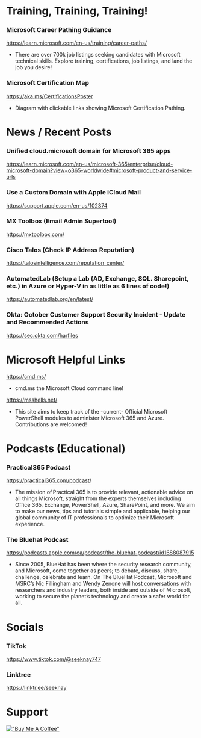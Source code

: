 # Training, Training, Training!

### Microsoft Career Pathing Guidance
https://learn.microsoft.com/en-us/training/career-paths/
- There are over 700k job listings seeking candidates with Microsoft technical skills. Explore training, certifications, job listings, and land the job you desire!

### Microsoft Certification Map
https://aka.ms/CertificationsPoster
- Diagram with clickable links showing Microsoft Certification Pathing.

# News / Recent Posts

### Unified cloud.microsoft domain for Microsoft 365 apps
https://learn.microsoft.com/en-us/microsoft-365/enterprise/cloud-microsoft-domain?view=o365-worldwide#microsoft-product-and-service-urls

### Use a Custom Domain with Apple iCloud Mail
https://support.apple.com/en-us/102374

### MX Toolbox (Email Admin Supertool)
https://mxtoolbox.com/

### Cisco Talos (Check IP Address Reputation)
https://talosintelligence.com/reputation_center/

### AutomatedLab (Setup a Lab (AD, Exchange, SQL. Sharepoint, etc.) in Azure or Hyper-V in as little as 6 lines of code!)
https://automatedlab.org/en/latest/

### Okta: October Customer Support Security Incident - Update and Recommended Actions
https://sec.okta.com/harfiles

# Microsoft Helpful Links

https://cmd.ms/
- cmd.ms the Microsoft Cloud command line!

https://msshells.net/
- This site aims to keep track of the -current- Official Microsoft PowerShell modules to administer Microsoft 365 and Azure. Contributions are welcomed!

# Podcasts (Educational)

### Practical365 Podcast

https://practical365.com/podcast/
- The mission of Practical 365 is to provide relevant, actionable advice on all things Microsoft, straight from the experts themselves including Office 365, Exchange, PowerShell, Azure, SharePoint, and more.  We aim to make our news, tips and tutorials simple and applicable, helping our global community of IT professionals to optimize their Microsoft experience.

### The Bluehat Podcast

https://podcasts.apple.com/ca/podcast/the-bluehat-podcast/id1688087915
- Since 2005, BlueHat has been where the security research community, and Microsoft, come together as peers; to debate, discuss, share, challenge, celebrate and learn. On The BlueHat Podcast, Microsoft and MSRC’s Nic Fillingham and Wendy Zenone will host conversations with researchers and industry leaders, both inside and outside of Microsoft, working to secure the planet’s technology and create a safer world for all.

# Socials

### TikTok
https://www.tiktok.com/@seeknay747

### Linktree
https://linktr.ee/seeknay

# Support
[!["Buy Me A Coffee"](https://www.buymeacoffee.com/assets/img/custom_images/orange_img.png)](https://www.buymeacoffee.com/seeknay)
